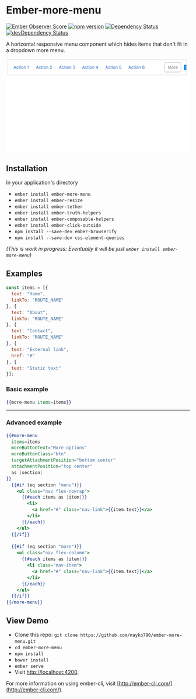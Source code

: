 # Ember-more-menu

<!-- [![Build Status](https://travis-ci.org/mayko780/ember-more-menu.svg?branch=master)](https://travis-ci.org/mayko780/ember-more-menu) -->
<!-- [![npm Version][npm-badge]][npm]
[![Build Status][travis-badge]][travis] -->

[![Ember Observer Score](http://emberobserver.com/badges/ember-more-menu.svg)](http://emberobserver.com/addons/ember-more-menu)
[![npm version](https://badge.fury.io/js/ember-more-menu.svg)](https://badge.fury.io/js/ember-more-menu)
[![Dependency Status](https://david-dm.org/mayko780/ember-more-menu.svg)](https://david-dm.org/mayko780/ember-more-menu)
[![devDependency Status](https://david-dm.org/mayko780/ember-more-menu/dev-status.svg)](https://david-dm.org/mayko780/ember-more-menu#info=devDependencies)
<!-- [![Greenkeeper badge](https://badges.greenkeeper.io/mayko780/ember-more-menu.svg)](https://greenkeeper.io/) -->


A horizontal responsive menu component which hides items that don't fit in a dropdown more menu.

![ember-more-menu in action](https://raw.githubusercontent.com/mayko780/ember-more-menu/master/ember-more-menu-demo.gif)

## Installation

In your application's directory

* `ember install ember-more-menu`
* `ember install ember-resize`
* `ember install ember-tether`
* `ember install ember-truth-helpers`
* `ember install ember-composable-helpers`
* `ember install ember-click-outside`
* `npm install --save-dev ember-browserify`
* `npm install --save-dev css-element-queries`

*(This is work in progress: Eventually it will be just `ember install ember-more-menu`)*
## Examples

```javascript
const items = [{
  text: "Home",
  linkTo: "ROUTE_NAME"
}, {
  text: "About",
  linkTo: "ROUTE_NAME"
}, {
  text: "Contact",
  linkTo: "ROUTE_NAME"
}, {
  text: "External link",
  href: "#"
}, {
  text: "Static text"
}];
```

### Basic example

```hbs
{{more-menu items=items}}
```

---

### Advanced example

```hbs
{{#more-menu
  items=items
  moreButtonText="More options"
  moreButtonClass="btn"
  targetAttachmentPosition="bottom center"
  attachmentPosition="top center"
  as |section|
}}
  {{#if (eq section "menu")}}
    <ul class="nav flex-nowrap">
      {{#each items as |item|}}
        <li>
          <a href="#" class="nav-link">{{item.text}}</a>
        </li>
      {{/each}}
    </ul>
  {{/if}}

  {{#if (eq section "more")}}
    <ul class="nav flex-column">
      {{#each items as |item|}}
        <li class="nav-item">
          <a href="#" class="nav-link">{{item.text}}</a>
        </li>
      {{/each}}
    </ul>
  {{/if}}
{{/more-menu}}
```

## View Demo

* Clone this repo: `git clone https://github.com/mayko780/ember-more-menu.git`
* `cd ember-more-menu`
* `npm install`
* `bower install`
* `ember serve`
* Visit [http://localhost:4200](http://localhost:4200).

For more information on using ember-cli, visit [http://ember-cli.com/](http://ember-cli.com/).
